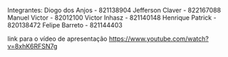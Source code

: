Integrantes:
Diogo dos Anjos - 821138904
Jefferson Claver - 822167088
Manuel Victor - 82012100
Victor Inhasz - 821140148
Henrique Patrick - 820138472
Felipe Barreto - 821144403

link para o vídeo de apresentação 
https://www.youtube.com/watch?v=8xhK6RFSN7g
